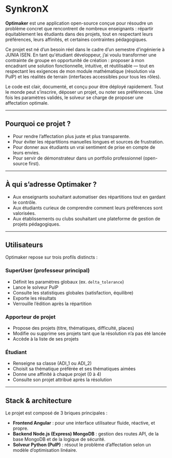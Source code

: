 # SynkronX

**Optimaker** est une application open-source conçue pour résoudre un problème concret que rencontrent de nombreux enseignants : répartir équitablement les étudiants dans des projets, tout en respectant leurs préférences, leurs affinités, et certaines contraintes pédagogiques.

Ce projet est né d’un besoin réel dans le cadre d’un semestre d’ingénierie à JUNIA ISEN. En tant qu'étudiant développeur, j’ai voulu transformer une contrainte de groupe en opportunité de création : proposer à mon encadrant une solution fonctionnelle, intuitive, et réutilisable — tout en respectant les exigences de mon module mathématique (résolution via PulP) et les réalités de terrain (interfaces accessibles pour tous les rôles).

Le code est clair, documenté, et conçu pour être déployé rapidement. Tout le monde peut s’inscrire, déposer un projet, ou noter ses préférences. Une fois les paramètres validés, le solveur se charge de proposer une affectation optimale.

---

## Pourquoi ce projet ?

- Pour rendre l’affectation plus juste et plus transparente.
- Pour éviter les répartitions manuelles longues et sources de frustration.
- Pour donner aux étudiants un vrai sentiment de prise en compte de leurs envies.
- Pour servir de démonstrateur dans un portfolio professionnel (open-source first).

---

## À qui s’adresse Optimaker ?

- Aux enseignants souhaitant automatiser des répartitions tout en gardant le contrôle.
- Aux étudiants curieux de comprendre comment leurs préférences sont valorisées.
- Aux établissements ou clubs souhaitant une plateforme de gestion de projets pédagogiques.

---

## Utilisateurs

Optimaker repose sur trois profils distincts :

### SuperUser (professeur principal)

- Définit les paramètres globaux (ex. `delta_tolerance`)
- Lance le solveur PulP
- Consulte les statistiques globales (satisfaction, équilibre)
- Exporte les résultats
- Verrouille l’édition après la répartition

### Apporteur de projet

- Propose des projets (titre, thématiques, difficulté, places)
- Modifie ou supprime ses projets tant que la résolution n’a pas été lancée
- Accède à la liste de ses projets

### Étudiant

- Renseigne sa classe (ADI_1 ou ADI_2)
- Choisit sa thématique préférée et ses thématiques aimées
- Donne une affinité à chaque projet (0 à 4)
- Consulte son projet attribué après la résolution

---

## Stack & architecture

Le projet est composé de 3 briques principales :

- **Frontend Angular** : pour une interface utilisateur fluide, réactive, et propre.
- **Backend Node.js (Express) MongoDB** : gestion des routes API, de la base MongoDB et de la logique de sécurité.
- **Solveur Python (PulP)** : résout le problème d’affectation selon un modèle d’optimisation linéaire.

